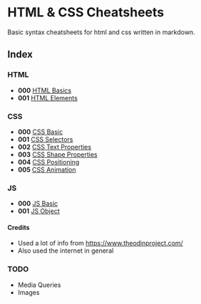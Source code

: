 # HTML & CSS Cheatsheets
Basic syntax cheatsheets for html and css written in markdown.

## Index

### HTML

- **000**  [HTML Basics](html_basic.md)
- **001**  [HTML Elements](html_elements.md)

### CSS

- **000**  [CSS Basic](css_basic.md)
- **001**  [CSS Selectors](css_selectors.md)
- **002**  [CSS Text Properties](css_text_properties.md)
- **003**  [CSS Shape Properties](css_shape_properties.md)
- **004**  [CSS Positioning](css_positioning.md)
- **005**  [CSS Animation](css_animation.md)


### JS
- **000**  [JS Basic](js_basic.md)
- **001**  [JS Object](js_object.md)


#### Credits

- Used a lot of info from https://www.theodinproject.com/
- Also used the internet in general

### TODO
- Media Queries
- Images
